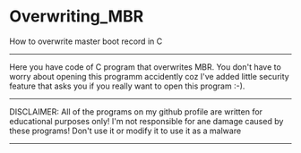 # Overwriting_MBR
How to overwrite master boot record in C
_____________________________________________________________________________________________
Here you have code of C program that overwrites MBR. You don't have to worry about opening
this programm accidently coz I've added little security feature that asks you if you really
want to open this program :-).
_______________________________________________________________________________________
DISCLAIMER: All of the programs on my github profile are written for educational purposes only!
I'm not responsible for ane damage caused by these programs! Don't use it or modify it
to use it as a malware
_____________________________________________________________________________________________
